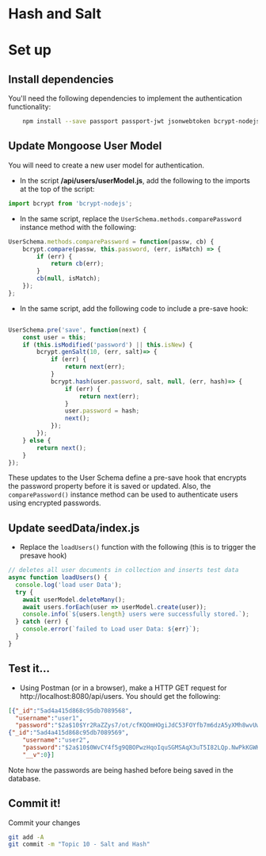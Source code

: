 # Hash and Salt


# Set up

## Install dependencies
You'll need the following dependencies to implement the authentication functionality:

~~~bash
    npm install --save passport passport-jwt jsonwebtoken bcrypt-nodejs
~~~


## Update Mongoose User Model
You will need to create a new user model for authentication.

- In the script **/api/users/userModel.js**, add the following to the imports at the top of the script:

~~~javascript
import bcrypt from 'bcrypt-nodejs';
~~~

+ In the same script, replace the ``UserSchema.methods.comparePassword`` instance method with the following: 

~~~javascript
UserSchema.methods.comparePassword = function(passw, cb) {
    bcrypt.compare(passw, this.password, (err, isMatch) => {
        if (err) {
            return cb(err);
        }
        cb(null, isMatch);
    });
};
~~~

+ In the same script, add the following code to include a pre-save hook:

~~~javascript

UserSchema.pre('save', function(next) {
    const user = this;
    if (this.isModified('password') || this.isNew) {
        bcrypt.genSalt(10, (err, salt)=> {
            if (err) {
                return next(err);
            }
            bcrypt.hash(user.password, salt, null, (err, hash)=> {
                if (err) {
                    return next(err);
                }
                user.password = hash;
                next();
            });
        });
    } else {
        return next();
    }
});
~~~

These updates to the User Schema define a pre-save hook that encrypts the password property before it is saved or updated. Also, the ``comparePassword()`` instance method can be used to authenticate users using encrypted passwords.

## Update seedData/index.js

- Replace the ``loadUsers()`` function with the following (this is to trigger the presave hook)

~~~javascript
// deletes all user documents in collection and inserts test data
async function loadUsers() {
  console.log('load user Data');
  try {
    await userModel.deleteMany();
    await users.forEach(user => userModel.create(user));
    console.info(`${users.length} users were successfully stored.`);
  } catch (err) {
    console.error(`failed to Load user Data: ${err}`);
  }
}
~~~

## Test it...

+ Using Postman (or in a browser), make a HTTP GET request for http://localhost:8080/api/users. You should get the following:

~~~json
[{"_id":"5ad4a415d868c95db7089568",
  "username":"user1",
  "password":"$2a$10$Yr2RaZZys7/ot/cfKQOmHOgiJdC53FOYfb7m6dzA5yXMh8wvUwuDq","__v":0},
{"_id":"5ad4a415d868c95db7089569",
    "username":"user2",
    "password":"$2a$10$0WvCY4f5g9QBOPwzHqoIquSGMSAqX3uT5I82LQp.NwPkKGWKFJQcW",
    "__v":0}]
~~~

Note how the passwords are being hashed before being saved in the database.

## Commit it!
Commit your changes
~~~bash
git add -A
git commit -m "Topic 10 - Salt and Hash"
~~~

